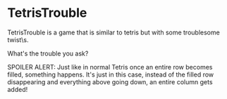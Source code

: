 # TetrisTrouble

TetrisTrouble is a game that is similar to tetris but with some troublesome twist\s.

What's the trouble you ask?

SPOILER ALERT:
Just like in normal Tetris once an entire row becomes filled, something happens. It's just in this case, instead of the filled row disappearing and everything above going down, an entire column gets added!

